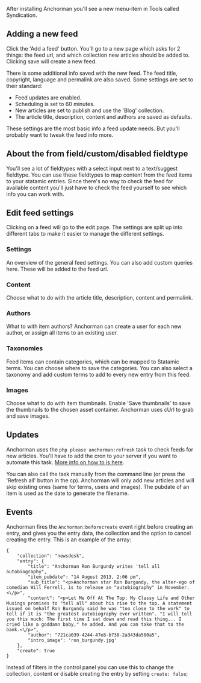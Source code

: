 After installing Anchorman you'll see a new menu-item in Tools called Syndication.

## Adding a new feed
Click the 'Add a feed' button. You'll go to a new page which asks for 2 things: the feed url, and which collection new articles should be added to. Clicking save will create a new feed.

There is some additional info saved with the new feed. The feed title, copyright, language and permalink are also saved. Some settings are set to their standard:

* Feed updates are enabled.
* Scheduling is set to 60 minutes.
* New articles are set to publish and use the 'Blog' collection.
* The article title, description, content and authors are saved as defaults.

These settings are the most basic info a feed update needs. But you'll probably want to tweak the feed info more.

## About the from field/custom/disabled fieldtype
You'll see a lot of fieldtypes with a select input next to a text/suggest fieldtype. You can use these fieldtypes to map content from the feed items to your statamic entries. Since there's no way to check the feed for available content you'll just have to check the feed yourself to see which info you can work with.

## Edit feed settings
Clicking on a feed will go to the edit page. The settings are split up into different tabs to make it easier to manage the different settings.

### Settings
An overview of the general feed settings. You can also add custom queries here. These will be added to the feed url.

### Content
Choose what to do with the article title, description, content and permalink.

### Authors
What to with item authors? Anchorman can create a user for each new author, or assign all items to an existing user.

### Taxonomies
Feed items can contain categories, which can be mapped to Statamic terms. You can choose where to save the categories. You can also select a taxonomy and add custom terms to add to every new entry from this feed.

### Images
Choose what to do with item thumbnails. Enable 'Save thumbnails' to save the thumbnails to the chosen asset container. Anchorman uses cUrl to grab and save images.

## Updates
Anchorman uses the `php please anchorman:refresh` task to check feeds for new articles. You'll have to add the cron to your server if you want to automate this task. [More info on how to is here](https://docs.statamic.com/addons/classes/tasks).

You can also call the task manually from the command line (or press the 'Refresh all' button in the cp). Anchorman will only add new articles and will skip existing ones (same for terms, users and images). The pubdate of an item is used as the date to generate the filename.


## Events
Anchorman fires the `Anchorman:beforecreate` event right before creating an entry, and gives you the entry data, the collection and the option to cancel creating the entry. This is an example of the array:

```
{
    "collection": "newsdesk",
    "entry": {
        "title": "Anchorman Ron Burgundy writes 'tell all autobiography",
        "item_pubdate": "14 August 2013, 2:06 pm",
        "sub_title": "<p>Anchorman star Ron Burgundy, the alter-ego of comedian Will Ferrell, is to release an "autobiography" in November.<\/p>",
        "content": "<p>Let Me Off At The Top: My Classy Life and Other Musings promises to "tell all" about his rise to the top. A statement issued on behalf Ron Burgundy said he was "too close to the work" to tell if it is "the greatest autobiography ever written". "I will tell you this much: The first time I sat down and read this thing... I cried like a goddamn baby," he added. And you can take that to the bank.<\/p>",
        "author": "721ca039-4244-47e8-b738-2a343da580a5",
        "intro_image": 'ron_burgundy.jpg'
    },
    "create": true
}
```

Instead of filters in the control panel you can use this to change the collection, content or disable creating the entry by setting `create: false`;
